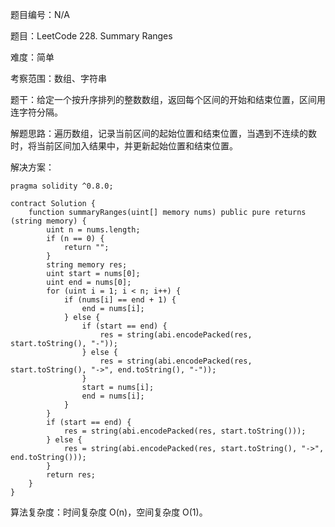 题目编号：N/A

题目：LeetCode 228. Summary Ranges

难度：简单

考察范围：数组、字符串

题干：给定一个按升序排列的整数数组，返回每个区间的开始和结束位置，区间用连字符分隔。

解题思路：遍历数组，记录当前区间的起始位置和结束位置，当遇到不连续的数时，将当前区间加入结果中，并更新起始位置和结束位置。

解决方案：

```solidity
pragma solidity ^0.8.0;

contract Solution {
    function summaryRanges(uint[] memory nums) public pure returns (string memory) {
        uint n = nums.length;
        if (n == 0) {
            return "";
        }
        string memory res;
        uint start = nums[0];
        uint end = nums[0];
        for (uint i = 1; i < n; i++) {
            if (nums[i] == end + 1) {
                end = nums[i];
            } else {
                if (start == end) {
                    res = string(abi.encodePacked(res, start.toString(), "-"));
                } else {
                    res = string(abi.encodePacked(res, start.toString(), "->", end.toString(), "-"));
                }
                start = nums[i];
                end = nums[i];
            }
        }
        if (start == end) {
            res = string(abi.encodePacked(res, start.toString()));
        } else {
            res = string(abi.encodePacked(res, start.toString(), "->", end.toString()));
        }
        return res;
    }
}
```

算法复杂度：时间复杂度 O(n)，空间复杂度 O(1)。